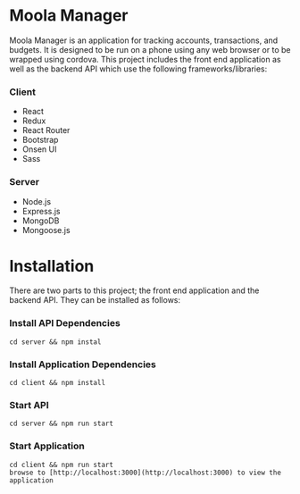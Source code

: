 # Moola Manager
Moola Manager is an application for tracking accounts, transactions, and budgets.  It is designed to be run on a phone using any web browser or to be wrapped using cordova.  This project includes the front end application as well as the backend API which use the following frameworks/libraries:

### Client
* React
* Redux
* React Router
* Bootstrap
* Onsen UI
* Sass

### Server
* Node.js
* Express.js
* MongoDB
* Mongoose.js

# Installation
There are two parts to this project; the front end application and the backend API.  They can be installed as follows:

### Install API Dependencies
	cd server && npm instal

### Install Application Dependencies
	cd client && npm install

### Start API
	cd server && npm run start

### Start Application
	cd client && npm run start
	browse to [http://localhost:3000](http://localhost:3000) to view the application